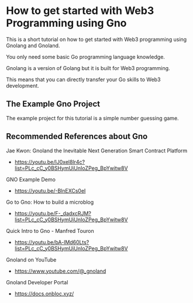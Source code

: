 # How to get started with Web3 Programming using Gno

This is a short tutorial on how to get started with Web3 programming using Gnolang and Gnoland. 

You only need some basic Go programming language knowledge. 

Gnolang is a version of Golang but it is built for Web3 programming. 

This means that you can directly transfer your Go skills to Web3 development.

## The Example Gno Project

The example project for this tutorial is a simple number guessing game.



## Recommended References about Gno

Jae Kwon: Gnoland the Inevitable Next Generation Smart Contract Platform
- https://youtu.be/IJ0xel8lr4c?list=PLc_cC_y0BSHymUiUnIoZPeg_BpYwitw8V

GNO Example Demo
- https://youtu.be/-BlnEXCs0eI

Go to Gno: How to build a microblog
- https://youtu.be/F-_dadxcRJM?list=PLc_cC_y0BSHymUiUnIoZPeg_BpYwitw8V

Quick Intro to Gno - Manfred Touron
- https://youtu.be/bA-lMd60Lts?list=PLc_cC_y0BSHymUiUnIoZPeg_BpYwitw8V

Gnoland on YouTube
- https://www.youtube.com/@_gnoland

Gnoland Developer Portal
- https://docs.onbloc.xyz/









